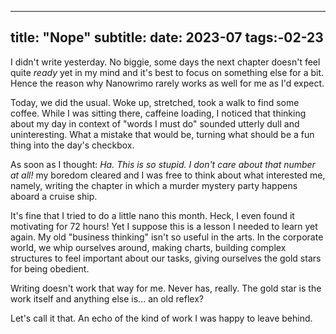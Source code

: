 
---
title: "Nope"
subtitle: 
date: 2023-07
tags:-02-23
---

I didn't write yesterday. No biggie, some days the next chapter doesn't feel quite *ready* yet in my mind and it's best to focus on something else for a bit. Hence the reason why Nanowrimo rarely works as well for me as I'd expect.

Today, we did the usual. Woke up, stretched, took a walk to find some coffee. While I was sitting there, caffeine loading, I noticed that thinking about my day in context of "words I must do" sounded utterly dull and uninteresting. What a mistake that would be, turning what should be a fun thing into the day's checkbox.

As soon as I thought: *Ha. This is so stupid. I don't care about that number at all!* my boredom cleared and I was free to think about what interested me, namely, writing the chapter in which a murder mystery party happens aboard a cruise ship.

It's fine that I tried to do a little nano this month. Heck, I even found it motivating for 72 hours! Yet I suppose this is a lesson I needed to learn yet again. My old "business thinking" isn't so useful in the arts. In the corporate world, we whip ourselves around, making charts, building complex structures to feel important about our tasks, giving ourselves the gold stars for being obedient.

Writing doesn't work that way for me. Never has, really. The gold star is the work itself and anything else is... an old reflex?

Let's call it that. An echo of the kind of work I was happy to leave behind.

